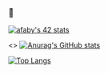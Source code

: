 ### 👋

[![afaby's 42 stats](https://badge42.vercel.app/api/v2/cld4hja8e00250gl71k4xerqt/stats?cursusId=21&coalitionId=220)](https://github.com/JaeSeoKim/badge42)

<> [![Anurag's GitHub stats](https://github-readme-stats.vercel.app/api?username=arthurfaby)](https://github.com/anuraghazra/github-readme-stats)

[![Top Langs](https://github-readme-stats.vercel.app/api/top-langs/?username=arthurfaby)](https://github.com/anuraghazra/github-readme-stats)
<!--
**arthurfaby/arthurfaby** is a ✨ _special_ ✨ repository because its `README.md` (this file) appears on your GitHub profile.

Here are some ideas to get you started:

- 🔭 I’m currently working on ...
- 🌱 I’m currently learning ...
- 👯 I’m looking to collaborate on ...
- 🤔 I’m looking for help with ...
- 💬 Ask me about ...
- 📫 How to reach me: ...
- 😄 Pronouns: ...
- ⚡ Fun fact: ...
-->
